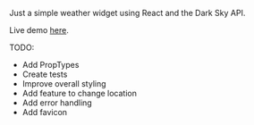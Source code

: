 Just a simple weather widget using React and the Dark Sky API.

Live demo [here](https://mtlweather.netlify.com/).

TODO:
- Add PropTypes
- Create tests
- Improve overall styling
- Add feature to change location
- Add error handling
- Add favicon
